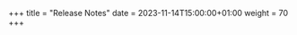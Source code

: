 +++
title = "Release Notes"
date = 2023-11-14T15:00:00+01:00
weight = 70
+++

<!--
Uncomment this and update the URL to the right url:
{{< render_external_markdown "https://raw.githubusercontent.com/kubermatic/kubermatic/v2.29/docs/changelogs/CHANGELOG-<RELEASE>.md" >}}
-->
